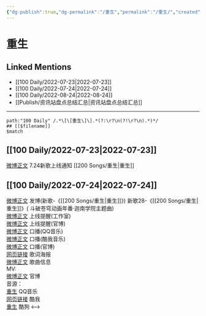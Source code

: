 ```yaml
---
{"dg-publish":true,"dg-permalink":"/重生","permalink":"/重生/","created":"2022-12-06T16:48:21.000+08:00","updated":"2023-04-10T15:59:17.000+08:00"}
---
```


# 重生

## Linked Mentions
- [[100 Daily/2022-07-23\|2022-07-23]]
- [[100 Daily/2022-07-24\|2022-07-24]]
- [[100 Daily/2022-08-24\|2022-08-24]]
- [[Publish/资讯站盘点总结汇总\|资讯站盘点总结汇总]]


---

```expander
path:"100 Daily" /.*\[\[重生\]\].*(?:\r?\n(?!\r?\n).*)*/
## [[$filename]]
$match
```
## [[100 Daily/2022-07-23\|2022-07-23]]
[微博正文](http://weibo.com/5248300719/LDEst71L0) 7.24新歌上线通知 [[200 Songs/重生\|重生]]
## [[100 Daily/2022-07-24\|2022-07-24]]
[微博正文](http://weibo.com/1736988591/LDJEWDyEC) 发博(新歌-《[[200 Songs/重生\|重生]]》)
新歌28-《[[200 Songs/重生\|重生]]》( 斗破苍穹动画年番·迦南学院主题曲)  
[微博正文](https://m.weibo.cn/7478855230/4794695735315724) 上线提醒(工作室)  
[微博正文](https://m.weibo.cn/5898310988/4794695710936580) 上线提醒(官博)  
[微博正文](https://m.weibo.cn/2169129705/4794695731381194) 口播(QQ音乐)  
[微博正文](https://m.weibo.cn/1738434147/4794695714343818) 口播(酷我音乐)  
[微博正文](https://m.weibo.cn/5898310988/4794703264616085) 口播(官博)  
[网页链接](https://m.weibo.cn/status/4794710810166370) 歌词海报  
[微博正文](https://m.weibo.cn/6466290670/4794547286311648) 歌曲信息  
MV:  
[微博正文](https://m.weibo.cn/5898310988/4794698231448664) 官博  
音源：  
[重生](https://weibo.cn/sinaurl?u=https%3A%2F%2Fi.y.qq.com%2Fv8%2Fplaysong.html%3Fsongid%3D368397311%26source%3Dyqq%26ADTAG%3Dhz_wb_sf%26channelId%3D10081987) QQ音乐  
[网页链接](https://weibo.cn/sinaurl?u=http%3A%2F%2Fm.kuwo.cn%2Fnewh5app%2Fplay_detail%2F229069753) 酷我  
[重生](https://weibo.cn/sinaurl?u=https%3A%2F%2Ft1.kugou.com%2Fsong.html%3Fid%3D2urUifdzBV3) 酷狗
<-->